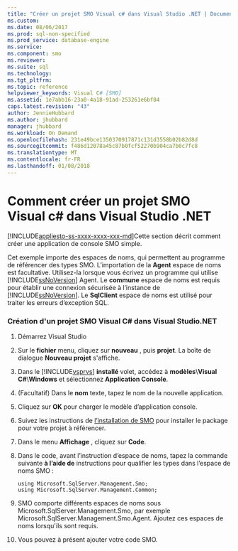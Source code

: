 ```yaml
---
title: "Créer un projet SMO Visual c# dans Visual Studio .NET | Documents Microsoft"
ms.custom: 
ms.date: 08/06/2017
ms.prod: sql-non-specified
ms.prod_service: database-engine
ms.service: 
ms.component: smo
ms.reviewer: 
ms.suite: sql
ms.technology: 
ms.tgt_pltfrm: 
ms.topic: reference
helpviewer_keywords: Visual C# [SMO]
ms.assetid: 1e7abb16-23a0-4a18-91ad-253261e6bf84
caps.latest.revision: "43"
author: JennieHubbard
ms.author: jhubbard
manager: jhubbard
ms.workload: On Demand
ms.openlocfilehash: 231e49bce1350370917871c131d3558b02b82d8d
ms.sourcegitcommit: f486d12078a45c87b0fcf52270b904ca7b0c7fc8
ms.translationtype: MT
ms.contentlocale: fr-FR
ms.lasthandoff: 01/08/2018
---
```

# <a name="how-to-create-a-visual-c-smo-project-in-visual-studio-net"></a>Comment créer un projet SMO Visual c# dans Visual Studio .NET
[!INCLUDE[appliesto-ss-xxxx-xxxx-xxx-md](../../includes/appliesto-ss-xxxx-xxxx-xxx-md.md)]Cette section décrit comment créer une application de console SMO simple.  
  
 Cet exemple importe des espaces de noms, qui permettent au programme de référencer des types SMO. L’importation de la **Agent** espace de noms est facultative. Utilisez-la lorsque vous écrivez un programme qui utilise [!INCLUDE[ssNoVersion](../../includes/ssnoversion-md.md)] Agent. Le **commune** espace de noms est requis pour établir une connexion sécurisée à l’instance de [!INCLUDE[ssNoVersion](../../includes/ssnoversion-md.md)]. Le **SqlClient** espace de noms est utilisé pour traiter les erreurs d’exception SQL.  
  
### <a name="creating-a-visual-c-smo-project-in-visual-studionet"></a>Création d'un projet SMO Visual C# dans Visual Studio.NET  
  
1. Démarrez Visual Studio
  
2. Sur le **fichier** menu, cliquez sur **nouveau** , puis **projet**.  La boîte de dialogue **Nouveau projet** s'affiche.   
  
3. Dans le [!INCLUDE[vsprvs](../../includes/vsprvs-md.md)] **installé** volet, accédez à **modèles**\\**Visual C#**\\**Windows** et sélectionnez **Application Console**.  
  
4. (Facultatif) Dans le **nom** texte, tapez le nom de la nouvelle application.  

5. Cliquez sur **OK** pour charger le modèle d’application console.  

6. Suivez les instructions de [l’installation de SMO](installing-smo.md) pour installer le package pour votre projet à référencer.
  
7. Dans le menu **Affichage** , cliquez sur **Code**.
    
8. Dans le code, avant l’instruction d’espace de noms, tapez la commande suivante **à l’aide de** instructions pour qualifier les types dans l’espace de noms SMO :
  
    ```  
    using Microsoft.SqlServer.Management.Smo;  
    using Microsoft.SqlServer.Management.Common;  
    ```  
  
15. SMO comporte différents espaces de noms sous Microsoft.SqlServer.Management.Smo, par exemple Microsoft.SqlServer.Management.Smo.Agent. Ajoutez ces espaces de noms lorsqu'ils sont requis.  
  
16. Vous pouvez à présent ajouter votre code SMO.  
  
  
